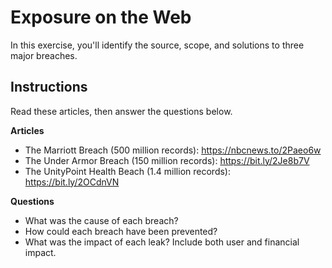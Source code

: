 # Exposure on the Web
In this exercise, you'll identify the source, scope, and solutions to three major breaches.

## Instructions
Read these articles, then answer the questions below.

**Articles**
- The Marriott Breach (500 million records): https://nbcnews.to/2Paeo6w
- The Under Armor Breach (150 million records): https://bit.ly/2Je8b7V
- The UnityPoint Health Beach (1.4 million records): https://bit.ly/2OCdnVN

**Questions**
- What was the cause of each breach?
- How could each breach have been prevented?
- What was the impact of each leak? Include both user and financial impact.
